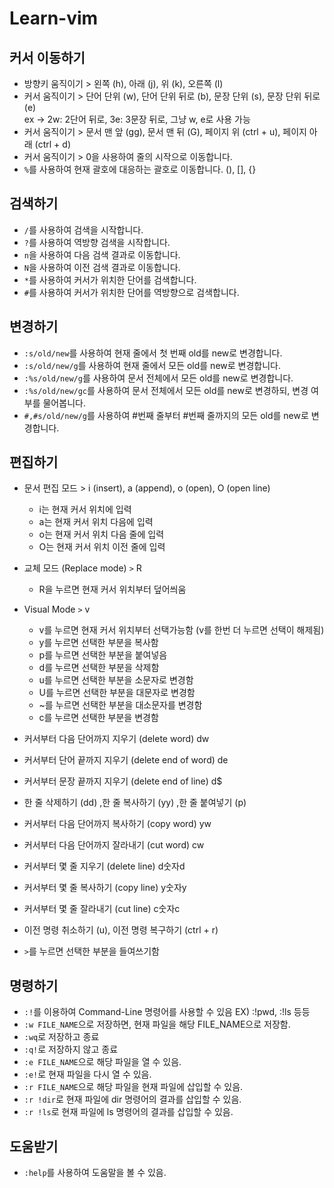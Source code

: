 # Learn-vim

## 커서 이동하기

- 방향키 움직이기 > 왼쪽 (h), 아래 (j), 위 (k), 오른쪽 (l)
- 커서 움직이기 > 단어 단위 (w), 단어 단위 뒤로 (b), 문장 단위 (s), 문장 단위 뒤로 (e)  
   ex -> 2w: 2단어 뒤로, 3e: 3문장 뒤로, 그냥 w, e로 사용 가능
- 커서 움직이기 > 문서 맨 앞 (gg), 문서 맨 뒤 (G), 페이지 위 (ctrl + u), 페이지 아래 (ctrl + d)
- 커서 움직이기 > 0을 사용하여 줄의 시작으로 이동합니다.
- `%`를 사용하여 현재 괄호에 대응하는 괄호로 이동합니다. (), [], {}

## 검색하기

- `/`를 사용하여 검색을 시작합니다.
- `?`를 사용하여 역방향 검색을 시작합니다.
- `n`을 사용하여 다음 검색 결과로 이동합니다.
- `N`을 사용하여 이전 검색 결과로 이동합니다.
- `*`를 사용하여 커서가 위치한 단어를 검색합니다.
- `#`를 사용하여 커서가 위치한 단어를 역방향으로 검색합니다.

## 변경하기

- `:s/old/new`를 사용하여 현재 줄에서 첫 번째 old를 new로 변경합니다.
- `:s/old/new/g`를 사용하여 현재 줄에서 모든 old를 new로 변경합니다.
- `:%s/old/new/g`를 사용하여 문서 전체에서 모든 old를 new로 변경합니다.
- `:%s/old/new/gc`를 사용하여 문서 전체에서 모든 old를 new로 변경하되, 변경 여부를 물어봅니다.
- `#,#s/old/new/g`를 사용하여 #번째 줄부터 #번째 줄까지의 모든 old를 new로 변경합니다.

## 편집하기

- 문서 편집 모드 > i (insert), a (append), o (open), O (open line)
  - i는 현재 커서 위치에 입력
  - a는 현재 커서 위치 다음에 입력
  - o는 현재 커서 위치 다음 줄에 입력
  - O는 현재 커서 위치 이전 줄에 입력
- 교체 모드 (Replace mode) `>` R
  - R을 누르면 현재 커서 위치부터 덮어씌움
- Visual Mode `>` v

  - v를 누르면 현재 커서 위치부터 선택가능함 (v를 한번 더 누르면 선택이 해제됨)
  - y를 누르면 선택한 부분을 복사함
  - p를 누르면 선택한 부분을 붙여넣음
  - d를 누르면 선택한 부분을 삭제함
  - u를 누르면 선택한 부분을 소문자로 변경함
  - U를 누르면 선택한 부분을 대문자로 변경함
  - ~를 누르면 선택한 부분을 대소문자를 변경함
  - c를 누르면 선택한 부분을 변경함

- 커서부터 다음 단어까지 지우기 (delete word) dw
- 커서부터 단어 끝까지 지우기 (delete end of word) de
- 커서부터 문장 끝까지 지우기 (delete end of line) d$
- 한 줄 삭제하기 (dd) ,한 줄 복사하기 (yy) ,한 줄 붙여넣기 (p)
- 커서부터 다음 단어까지 복사하기 (copy word) yw
- 커서부터 다음 단어까지 잘라내기 (cut word) cw
- 커서부터 몇 줄 지우기 (delete line) d숫자d
- 커서부터 몇 줄 복사하기 (copy line) y숫자y
- 커서부터 몇 줄 잘라내기 (cut line) c숫자c
- 이전 명령 취소하기 (u), 이전 명령 복구하기 (ctrl + r)
- `>`를 누르면 선택한 부분을 들여쓰기함

## 명령하기

- `:!`를 이용하여 Command-Line 명령어를 사용할 수 있음 EX) :!pwd, :!ls 등등
- `:w FILE_NAME`으로 저장하면, 현재 파일을 해당 FILE_NAME으로 저장함.
- `:wq`로 저장하고 종료
- `:q!`로 저장하지 않고 종료
- `:e FILE_NAME`으로 해당 파일을 열 수 있음.
- `:e!`로 현재 파일을 다시 열 수 있음.
- `:r FILE_NAME`으로 해당 파일을 현재 파일에 삽입할 수 있음.
- `:r !dir`로 현재 파일에 dir 명령어의 결과를 삽입할 수 있음.
- `:r !ls`로 현재 파일에 ls 명령어의 결과를 삽입할 수 있음.

## 도움받기

- `:help`를 사용하여 도움말을 볼 수 있음.
